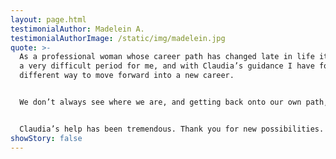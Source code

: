 ```yaml
---
layout: page.html
testimonialAuthor: Madelein A.
testimonialAuthorImage: /static/img/madelein.jpg
quote: >-
  As a professional woman whose career path has changed late in life it has been
  a very difficult period for me, and with Claudia’s guidance I have found a
  different way to move forward into a new career.


  We don’t always see where we are, and getting back onto our own path, to move into a positive direction is amazing, especially when we get ourselves into a situation where we cannot see ourselves as worthy or even good enough to do something new to expand our own ideas of  who we are.


  Claudia’s help has been tremendous. Thank you for new possibilities.
showStory: false
---
```

